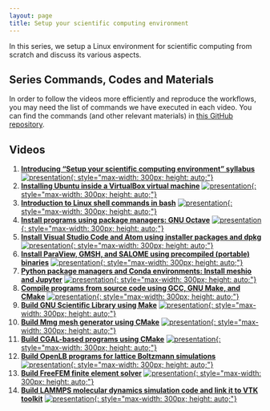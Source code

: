 ```yaml
---
layout: page
title: Setup your scientific computing environment
---
```


In this series, we setup a Linux environment for scientific computing from scratch and discuss its various aspects. 

## Series Commands, Codes and Materials

In order to follow the videos more efficiently and reproduce the workflows, you may need the list of commands we have executed in each video. You can find the commands (and other relevant materials) in [this GitHub repository](https://github.com/TuxRiders/environment-setup).

## Videos

1. [**Introducing “Setup your scientific computing environment” syllabus**](https://www.youtube.com/watch?v=w-EP6p8tDeQ)
[![presentation](http://img.youtube.com/vi/w-EP6p8tDeQ/0.jpg){: style="max-width: 300px; height: auto;"}](https://www.youtube.com/watch?v=w-EP6p8tDeQ)
2. [**Installing Ubuntu inside a VirtualBox virtual machine**](https://www.youtube.com/watch?v=rJAN1UdbBhs)
[![presentation](http://img.youtube.com/vi/rJAN1UdbBhs/0.jpg){: style="max-width: 300px; height: auto;"}](https://www.youtube.com/watch?v=rJAN1UdbBhs)
3. [**Introduction to Linux shell commands in bash**](https://www.youtube.com/watch?v=MwecBzno6hI)
[![presentation](http://img.youtube.com/vi/MwecBzno6hI/0.jpg){: style="max-width: 300px; height: auto;"}](https://www.youtube.com/watch?v=MwecBzno6hI)
4. [**Install programs using package managers: GNU Octave**](https://www.youtube.com/watch?v=LVHSmM3mOoE)
[![presentation](http://img.youtube.com/vi/LVHSmM3mOoE/0.jpg){: style="max-width: 300px; height: auto;"}](https://www.youtube.com/watch?v=LVHSmM3mOoE)
5. [**Install Visual Studio Code and Atom using installer packages and dpkg**](https://www.youtube.com/watch?v=SVhe97F3R4w)
[![presentation](http://img.youtube.com/vi/SVhe97F3R4w/0.jpg){: style="max-width: 300px; height: auto;"}](https://www.youtube.com/watch?v=SVhe97F3R4w)
6. [**Install ParaView, GMSH, and SALOME using precompiled (portable) binaries**](https://www.youtube.com/watch?v=6c5PYMWrweg)
[![presentation](http://img.youtube.com/vi/6c5PYMWrweg/0.jpg){: style="max-width: 300px; height: auto;"}](https://www.youtube.com/watch?v=6c5PYMWrweg)
7. [**Python package managers and Conda environments: Install meshio and Jupyter**](https://www.youtube.com/watch?v=WUw6iiTRsZA)
[![presentation](http://img.youtube.com/vi/WUw6iiTRsZA/0.jpg){: style="max-width: 300px; height: auto;"}](https://www.youtube.com/watch?v=WUw6iiTRsZA)
8. [**Compile programs from source code using GCC, GNU Make, and CMake**](https://www.youtube.com/watch?v=qON2D3vDIt8)
[![presentation](http://img.youtube.com/vi/qON2D3vDIt8/0.jpg){: style="max-width: 300px; height: auto;"}](https://www.youtube.com/watch?v=qON2D3vDIt8)
9. [**Build GNU Scientific Library using Make**](https://www.youtube.com/watch?v=dKBLJN4x_7A)
[![presentation](http://img.youtube.com/vi/dKBLJN4x_7A/0.jpg){: style="max-width: 300px; height: auto;"}](https://www.youtube.com/watch?v=dKBLJN4x_7A)
10. [**Build Mmg mesh generator using CMake**](https://www.youtube.com/watch?v=RTGhzbszxwI)
[![presentation](http://img.youtube.com/vi/RTGhzbszxwI/0.jpg){: style="max-width: 300px; height: auto;"}](https://www.youtube.com/watch?v=RTGhzbszxwI)
11. [**Build CGAL-based programs using CMake**](https://www.youtube.com/watch?v=5IMibEt5JpY)
[![presentation](http://img.youtube.com/vi/5IMibEt5JpY/0.jpg){: style="max-width: 300px; height: auto;"}](https://www.youtube.com/watch?v=5IMibEt5JpY)
12. [**Build OpenLB programs for lattice Boltzmann simulations**](https://www.youtube.com/watch?v=jt_4eGJeSB8)
[![presentation](http://img.youtube.com/vi/jt_4eGJeSB8/0.jpg){: style="max-width: 300px; height: auto;"}](https://www.youtube.com/watch?v=jt_4eGJeSB8)
13. [**Build FreeFEM finite element solver**](https://www.youtube.com/watch?v=D2VAP-wHxFI)
[![presentation](http://img.youtube.com/vi/D2VAP-wHxFI/0.jpg){: style="max-width: 300px; height: auto;"}](https://www.youtube.com/watch?v=D2VAP-wHxFI)
14. [**Build LAMMPS molecular dynamics simulation code and link it to VTK toolkit**](https://www.youtube.com/watch?v=Id3eVPDinDE)
[![presentation](http://img.youtube.com/vi/Id3eVPDinDE/0.jpg){: style="max-width: 300px; height: auto;"}](https://www.youtube.com/watch?v=Id3eVPDinDE)
